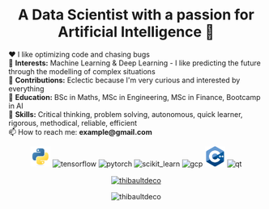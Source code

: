 <!--
**ThibaultDECO/ThibaultDECO** is a ✨ _special_ ✨ repository because its `README.md` (this file) appears on your GitHub profile.
-->

<h1 align="center">A Data Scientist with a passion for Artificial Intelligence 🧠</h1>
<p>
❤️ I like optimizing code and chasing bugs<br/>
🔎 <b>Interests:</b> Machine Learning & Deep Learning - I like predicting the future through the modelling of complex situations<br/>
🤔 <b>Contributions:</b> Eclectic because I'm very curious and interested by everything<br/>
💼 <b>Education:</b> BSc in Maths, MSc in Engineering, MSc in Finance, Bootcamp in AI<br/>
🥷 <b>Skills:</b> Critical thinking, problem solving, autonomous, quick learner, rigorous, methodical, reliable, efficient<br/>
📫 How to reach me: <b>example@gmail.com</b>
</p>

<p align="center">
<img src="https://raw.githubusercontent.com/devicons/devicon/master/icons/python/python-original.svg" alt="python" width="40" height="40"/>
<img src="https://www.vectorlogo.zone/logos/tensorflow/tensorflow-icon.svg" alt="tensorflow" width="40" height="40"/>
<img src="https://www.vectorlogo.zone/logos/pytorch/pytorch-icon.svg" alt="pytorch" width="40" height="40"/>
<img src="https://upload.wikimedia.org/wikipedia/commons/0/05/Scikit_learn_logo_small.svg" alt="scikit_learn" width="40" height="40"/>
<img src="https://www.vectorlogo.zone/logos/google_cloud/google_cloud-icon.svg" alt="gcp" width="40" height="40"/>
<img src="https://raw.githubusercontent.com/devicons/devicon/master/icons/cplusplus/cplusplus-original.svg" alt="cplusplus" width="40" height="40"/>
<img src="https://upload.wikimedia.org/wikipedia/commons/0/0b/Qt_logo_2016.svg" alt="qt" width="40" height="40"/>
</p>

<p align="center">
<a align="center" href="https://github.com/ryo-ma/github-profile-trophy"><img align="center" src="https://github-profile-trophy.vercel.app/?username=thibaultdeco&row=1&rank=SECRET,SSS,SS,S,AAA,AA,A,B,C" alt="thibaultdeco" /></a>
</p>

<p align="center">
<!--
<img align="center" src="https://github-readme-stats.vercel.app/api/top-langs?username=thibaultdeco&show_icons=true&locale=en&layout=compact" alt="thibaultdeco" />
&nbsp;
-->
<img align="center" src="https://github-readme-stats.vercel.app/api?username=thibaultdeco&show_icons=true&locale=en" alt="thibaultdeco" />
</p>
